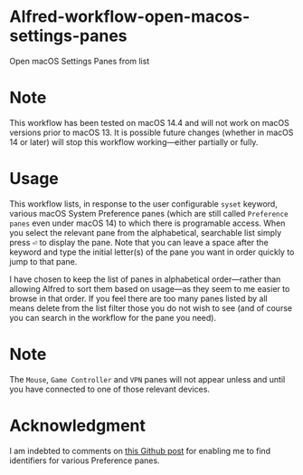 # Alfred-workflow-open-macos-settings-panes
Open macOS Settings Panes from list

# Note 

This workflow has been tested on macOS 14.4 and will not work on macOS versions prior to macOS 13. It is possible future changes (whether in macOS 14 or later) will stop this workflow working—either partially or fully.

# Usage

This workflow lists, in response to the user configurable `syset` keyword, various macOS System Preference panes (which are still called `Preference panes` even under macOS 14) to which there is programable access. When you select the relevant pane from the alphabetical, searchable list simply press <kbd>⏎</kbd> to display the pane. Note that you can leave a space after the keyword and type the initial letter(s) of the pane you want in order quickly to jump to that pane.

I have chosen to keep the list of panes in alphabetical order—rather than allowing Alfred to sort them based on usage—as they seem to me easier to browse in that order. If you feel there are too many panes listed by all means delete from the list filter those you do not wish to see (and of course you can search in the workflow for the pane you need).

# Note

The `Mouse`, `Game Controller` and `VPN` panes will not appear unless and until you have connected to one of those relevant devices.


# Acknowledgment

I am indebted to comments on [this Github post](https://gist.github.com/rmcdongit/f66ff91e0dad78d4d6346a75ded4b751?permalink_comment_id=4258811) for enabling me to find identifiers for various Preference panes.
